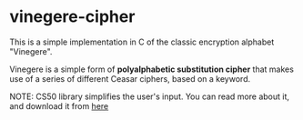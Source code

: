 # vinegere-cipher

This is a simple implementation in C of the classic encryption alphabet "Vinegere".

Vinegere is a simple form of __polyalphabetic substitution cipher__ that makes use of a series of different Ceasar ciphers, based on a keyword.

NOTE: CS50 library simplifies the user's input. You can read more about it, and download it from [here](https://manual.cs50.net/library/)
